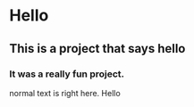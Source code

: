 # Hello
## This is a project that says hello
### It was a really fun project.

normal text is right here. Hello



